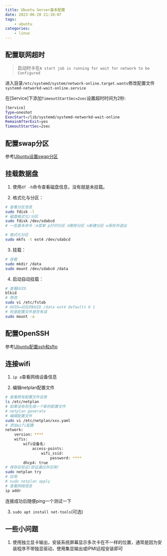```yaml
---
title: Ubuntu Server基本配置
date: 2023-06-20 21:10:07
tags: 
    - ubuntu
categories: 
    - linux
---
```

## 配置联网超时

> 启动时卡在`A start job is running for wait for network to be Configured`

进入目录`/etc/systemd/system/network-online.target.wants`修改配置文件`systemd-networkd-wait-online.service`

在[Service]下添加`TimeoutStartSec=2sec`设置超时时间为2秒:

```bash
[Service]
Type=oneshot
ExecStart=/lib/systemd/systemd-networkd-wait-online
RemainAfterExit=yes
TimeoutStartSec=2sec
```

## 配置swap分区

参考[Ubuntu设置swap分区](./2022-11-02.html)

## 挂载数据盘

1. 使用`df -h`命令查看磁盘信息，没有就是未挂载。

2. 格式化与分区：
```bash
# 查看分区信息
sudo fdisk -l
# 磁盘格式化/分区
sudo fdisk /dev/sdabcd
# 一些基本命令：m菜单 p打印分区 d删除分区 n新建分区 w保存并退出

# 格式化分区
sudo mkfs -t ext4 /dev/sdabcd
```

3. 挂载：
```bash
# 挂载
sudo mkdir /data
sudo mount /dev/sdabcd /data
```

4. 启动自动挂载：
```bash
# 查看UUID
blkid
# 修改
sudo vi /etc/fstab
# UUID=对应的UUID /data ext4 defaults 0 1
# 检查配置文件是否有误
sudo mount -a
```

## 配置OpenSSH

参考[Ubuntu配置ssh和sftp](./2021-09-28-88168a.md)

## 连接wifi

1. `ip a`查看网络设备信息

2. 编辑netplan配置文件

```bash
# 查看原有配置文件目录
ls /etc/netplan
# 如果没有则生成一个新的配置文件
# netplan generate
# 编辑配置文件
sudo vi /etc/netplan/xxx.yaml
# 添加wifi配置
network:
    version: ****
    wifis:
        wifi设备名:
            access-points:
                wifi_ssid:
                    password: ****
        dhcp4: true
# 保存后验证(验证通过并应用)
sudo netplan try
# 应用
# sudo netplan apply
# 查看网络信息
ip addr
```

连接成功后随便ping一个测试一下

3. `sudo apt install net-tools`(可选)

## 一些小问题

1. 使用独立显卡输出，安装系统屏幕显示多次卡在不一样的位置，通常是因为安装程序不带独显驱动，使用集显输出或IPMI远程安装即可
